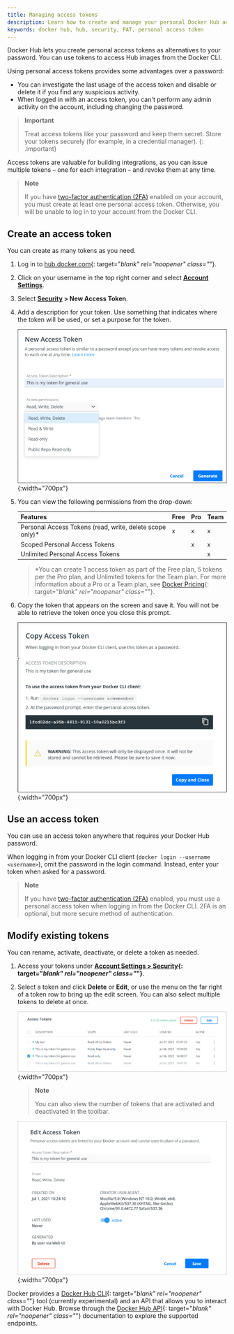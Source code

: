 ```yaml
---
title: Managing access tokens
description: Learn how to create and manage your personal Docker Hub access tokens to securely push and pull images programmatically.
keywords: docker hub, hub, security, PAT, personal access token
---
```


Docker Hub lets you create personal access tokens as alternatives to your password. You can use tokens to access Hub images from the Docker CLI.

Using personal access tokens provides some advantages over a password:
* You can investigate the last usage of the access token and disable or delete it if you find any suspicious activity.
* When logged in with an access token, you can't perform any admin activity on the account, including changing the password.

>**Important**
>
> Treat access tokens like your password and keep them secret. Store your
> tokens securely (for example, in a credential manager).
{: .important}

Access tokens are valuable for building integrations, as you can issue
multiple tokens &ndash; one for each integration &ndash; and revoke them at
any time.

   >**Note**
   >
   > If you have [two-factor authentication (2FA)](2fa/index.md) enabled on
   > your account, you must create at least one personal access token. Otherwise,
   > you will be unable to log in to your account from the Docker CLI.


## Create an access token

You can create as many tokens as you need.

1. Log in to [hub.docker.com](https://hub.docker.com){: target="_blank" rel="noopener" class="_"}.

2. Click on your username in the top right corner and select **[Account Settings](https://hub.docker.com/settings/general)**.

3. Select **[Security](https://hub.docker.com/settings/security) > New Access Token**.

4. Add a description for your token. Use something that indicates where
the token will be used, or set a purpose for the token.

      ![PAT Menu](images/hub-create-token.png){:width="700px"}

5. You can view the following permissions from the drop-down:

    | Features   | Free | Pro | Team |
    | --------------------- | ---- | ----- | ----- |
    | Personal Access Tokens (read, write, delete scope only)*    |  x |   x  |   x  |
    | Scoped Personal Access Tokens  |      | x   |   x   |
    | Unlimited Personal Access Tokens   |      |       |   x   |

      >*You can create 1 access token as part of the Free plan, 5 tokens per the Pro plan, and Unlimited tokens for the Team plan.
      For more information about a Pro or a Team plan, see [Docker Pricing](https://www.docker.com/pricing?utm_source=docker&utm_medium=webreferral&utm_campaign=docs_driven_upgrade){: target="_blank" rel="noopener" class="_"}.

6. Copy the token that appears on the screen and save it. You will not be able to retrieve the token once you close this prompt.

      ![Copy Token](images/hub-copy-token.png){:width="700px"}

## Use an access token

You can use an access token anywhere that requires your Docker Hub
password.

When logging in from your Docker CLI client (`docker login --username <username>`), omit the password in the login command. Instead, enter your token when asked for a password.

> **Note**
>
> If you have [two-factor authentication (2FA)](2fa/index.md) enabled, you must
> use a personal access token when logging in from the Docker CLI. 2FA is an
> optional, but more secure method of authentication.

## Modify existing tokens

You can rename, activate, deactivate, or delete a token as needed.

1. Access your tokens under **[Account Settings > Security](https://hub.docker.com/settings/security){: target="_blank" rel="noopener" class="_"}**.

2. Select a token and click **Delete** or **Edit**, or use the menu on
the far right of a token row to bring up the edit screen. You can also
select multiple tokens to delete at once.

      ![Delete or Edit](images/hub-delete-edit-token.png){:width="700px"}

   > **Note**
   >
   > You can also view the number of tokens that are activated and deactivated in the toolbar.

      ![Modify Token](images/hub-edit-token.png){:width="700px"}

Docker provides a [Docker Hub CLI](https://github.com/docker/hub-tool#readme){: target="_blank" rel="noopener" class="_"} tool (currently experimental) and an API that allows you to interact with Docker Hub. Browse through the [Docker Hub API](/docker-hub/api/latest/){: target="_blank" rel="noopener" class="_"} documentation to explore the supported endpoints.
